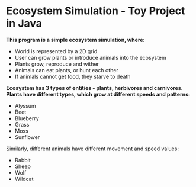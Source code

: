 # Ecosystem Simulation - Toy Project in Java
**This program is a simple ecosystem simulation, where:**
* World is represented by a 2D grid
* User can grow plants or introduce animals into the ecosystem
* Plants grow, reproduce and wither
* Animals can eat plants, or hunt each other
* If animals cannot get food, they starve to death
  
**Ecosystem has 3 types of entities - plants, herbivores and carnivores.
<br/>Plants have different types, which grow at different speeds and patterns:**
* Alyssum
* Beet
* Blueberry
* Grass
* Moss
* Sunflower

Similarly, different animals have different movement and speed values:
* Rabbit
* Sheep
* Wolf
* Wildcat
